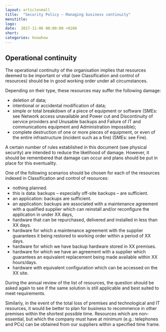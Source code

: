 ```yaml
---
layout: articlesmall
title:  "Security Policy – Managing business continuity"
menutitle:
logo:
date:  2017-11-06 00:00:00 +0100
short:
categories: knowhow
---
```

## Operational continuity
The operational continuity of the organisation implies that resources deemed to be important or vital (see Classification and control of resources) should be in good working order under all circumstances.

Depending on their type, these resources may suffer the following damage:

* deletion of data;
* intentional or accidental modification of data;
* simple or total breakdown of a piece of equipment or software (SMEs: see Network access unavailable and Power cut and Discontinuity of service providers and Unusable backups and Failure of IT and communications equipment and Administration impossible);
* complete destruction of one or more pieces of equipment, or even of the entire infrastructure (incident such as a fire) (SMEs: see Fire).

A certain number of rules established in this document (see physical security) are intended to reduce the likelihood of damage. However, it should be remembered that damage can occur and plans should be put in place for this eventuality.

One of the following scenarios should be chosen for each of the resources indexed in Classification and control of resources:

* nothing planned.
* this is data: backups – especially off-site backups – are sufficient.
* an application: backups are sufficient.
* an application: backups are associated with a maintenance agreement with a qualified supplier which can reinstall and/or reconfigure the application in under XX days,
* hardware that can be repurchased, delivered and installed in less than XX days.
* hardware for which a maintenance agreement with the supplier guarantees it being restored to working order within a period of XX days.
* hardware for which we have backup hardware stored in XX premises.
* hardware for which we have an agreement with a supplier which guarantees an equivalent replacement being made available within XX hours/days.
* hardware with equivalent configuration which can be accessed on the XX site.

During the annual review of the list of resources, the question should be asked again to see if the same solution is still applicable and best suited to meet requirements.

Similarly, in the event of the total loss of premises and technological and IT resources, it would be better to plan for business to recommence in other premises within the shortest possible time. Resources which are non-essential, but which the company must have at minimum (e.g.: telephones and PCs) can be obtained from our suppliers within a specified time frame.
